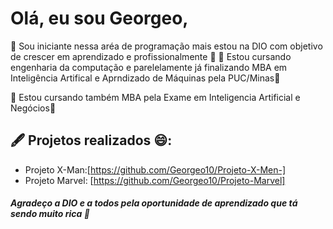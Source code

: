 # Olá, eu sou Georgeo,

:tada: Sou iniciante nessa aréa de programação mais estou na DIO com objetivo de crescer em aprendizado e profissionalmente :tada:
:tada: Estou cursando engenharia da computação e parelelamente já finalizando MBA em Inteligência Artifical e Aprndizado de Máquinas pela PUC/Minas:tada:

:tada: Estou cursando também MBA pela Exame em Inteligencia Artificial e Negócios:tada:


## 🖋️ Projetos realizados 😄:
 -  Projeto X-Man:[https://github.com/Georgeo10/Projeto-X-Men-]
 -  Projeto Marvel: [https://github.com/Georgeo10/Projeto-Marvel]

   ##### Agradeço a DIO e a todos pela oportunidade de aprendizado que tá sendo muito rica 🙏
